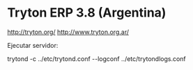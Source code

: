 # Tryton ERP 3.8 (Argentina)

http://tryton.org/
http://www.tryton.org.ar/

Ejecutar servidor:

trytond -c ../etc/trytond.conf --logconf ../etc/trytondlogs.conf


